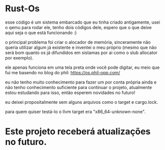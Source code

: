 # Rust-Os

esse código é um sistema embarcado que eu tinha criado antigamente, usei o qemu para rodar ele, tenho dois códigos dele, espero que o que deixe aqui seja o que está funcionando :)

o principal problema foi criar o alocador de memória, sinceramente não queria utilizar algum já existente e inventei o meu próprio (mesmo que não será bom quanto os já difundidos em sistamas por ai como o slub allocator por exemplo).

ele apenas funciona em uma tela preta onde você pode digitar, eu meio que fui me basendo no blog do phil: https://os.phil-opp.com/

eu não tenho muito conhecimento para fazer um por conta própria ainda e não tenho conhecimento suficiente para continuar o projeto, atualmente estou estudando para isso, então esperem novidades no futuro!

eu deixei propositalmente sem alguns arquivos como o target e cargo.lock.

para quem quiser testá-lo o llvm target era "x86_64-unknown-none".

# Este projeto receberá atualizações no futuro.
